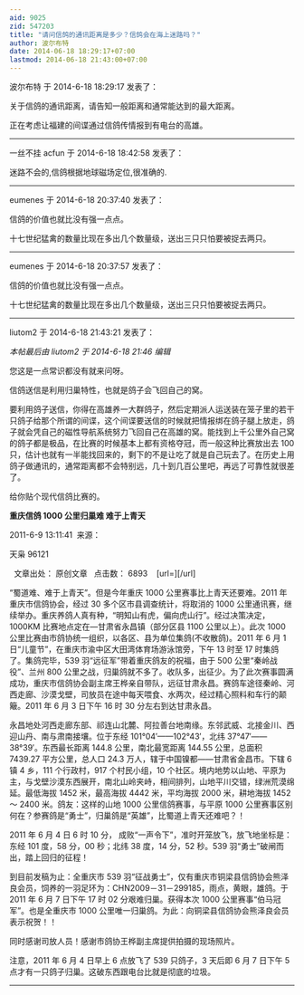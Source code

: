 ```yaml
---
aid: 9025
zid: 547203
title: "请问信鸽的通讯距离是多少？信鸽会在海上迷路吗？"
author: 波尔布特
date: 2014-06-18 18:29:17+07:00
lastmod: 2014-06-18 21:43:00+07:00
---
```


波尔布特 于 2014-6-18 18:29:17 发表了：

关于信鸽的通讯距离，请告知一般距离和通常能达到的最大距离。

正在考虑让福建的间谍通过信鸽传情报到有电台的高雄。

---

一丝不挂 acfun 于 2014-6-18 18:42:58 发表了：

迷路不会的,信鸽根据地球磁场定位,很准确的.

---

eumenes 于 2014-6-18 20:37:40 发表了：

信鸽的价值也就比没有强一点点。

十七世纪猛禽的数量比现在多出几个数量级，送出三只只怕要被捉去两只。

---

eumenes 于 2014-6-18 20:37:57 发表了：

信鸽的价值也就比没有强一点点。

十七世纪猛禽的数量比现在多出几个数量级，送出三只只怕要被捉去两只。

---

liutom2 于 2014-6-18 21:43:21 发表了：

_本帖最后由 liutom2 于 2014-6-18 21:46 编辑_

您这是一点常识都没有就来问呀。

信鸽送信是利用归巢特性，也就是鸽子会飞回自己的窝。

要利用鸽子送信，你得在高雄养一大群鸽子，然后定期派人运送装在笼子里的若干只鸽子给那个所谓的间谍，这个间谍要送信的时候就把情报绑在鸽子腿上放走，鸽子就会凭自己的磁性导航系统努力飞回自己在高雄的窝。能找到上千公里外自己窝的鸽子都是极品，在比赛的时候基本上都有资格夺冠，而一般这种比赛放出去 100 只，估计也就有一半能找回来的，剩下的不是让吃了就是自己玩去了。在历史上用鸽子做通讯的，通常距离都不会特别远，几十到几百公里吧，再远了可靠性就很差了。

给你贴个现代信鸽比赛的。

**重庆信鸽 1000 公里归巢难 难于上青天**

2011-6-9 13:11:41&nbsp;&nbsp;来源：

天枭 96121

&nbsp;&nbsp;文章出处：
原创文章
&nbsp;&nbsp;点击数：
6893
&nbsp;&nbsp;
[url=][/url]

“蜀道难、难于上青天”。但是今年重庆 1000 公里赛事比上青天还要难。2011 年重庆市信鸽协会，经过 30 多个区市县调查统计，将取消的 1000 公里通讯赛，继续举办。重庆养鸽人真有种，“明知山有虎，偏向虎山行”。经过决策决定，1000KM 比赛地点定在—甘肃省永昌镇（部分区县 1100 公里以上）。此次 1000 公里比赛由市鸽协统一组织，以各区、县为单位集鸽(不收散鸽)。2011 年 6 月 1 日“儿童节”，在重庆市渝中区大田湾体育场游泳馆旁，下午 13 时至 17 时集鸽了。集鸽完毕，539 羽“远征军”带着重庆鸽友的祝福，由于 500 公里“秦岭战役”、兰州 800 公里之战，归巢鸽就不多了。收队多，出征少。为了此次赛事圆满成功，重庆市信鸽协会副主席王桦亲自带队，远征甘肃永昌。赛鸽车途径秦岭、河西走廊、沙漠戈壁，司放员在途中每天喂食、水两次，经过精心照料和车行的颠簸。2011 年 6 月 3 日下午 16 时 30 分左右到达甘肃永昌。

永昌地处河西走廊东部、祁连山北麓、阿拉善台地南缘。东邻武威、北接金川、西迎山丹、南与肃南接壤。位于东经 101°04′——102°43′，北纬 37°47′——38°39′。东西最长距离 144.8 公里，南北最宽距离 144.55 公里，总面积 7439.27 平方公里，总人口 24.3 万人，辖于中国镍都——甘肃省金昌市。下辖 6 镇 4 乡，111 个行政村，917 个村民小组，10 个社区。境内地势以山地、平原为主，与戈壁沙漠东西展开，南北山岭夹峙，相间排列，山地平川交错，绿洲荒漠绵延。最低海拔 1452 米，最高海拔 4442 米，平均海拔 2000 米，耕地海拔 1452 ～ 2400 米。鸽友：这样的山地 1000 公里信鸽赛事，与平原 1000 公里赛事区别何在？参赛鸽是“勇士”，归巢鸽是“英雄”，比蜀道上青天还难吧？！

2011 年 6 月 4 日 6 时 10 分， 成败“一声令下”，准时开笼放飞，放飞地坐标是：东经 101 度，58 分，00 秒；北纬 38 度，14 分，52 秒。539 羽“勇士”破闸而出，踏上回归的征程！

到目前发稿为止：全重庆市 539 羽“征战勇士”，仅有重庆市铜梁县信鸽协会熊泽良会员，饲养的一羽足环为：CHN2009－31－299185，雨点，黄眼，雄鸽。于 2011 年 6 月 7 日下午 17 时 02 分艰难归巢。获得本次 1000 公里赛事“伯马冠军”。也是全重庆市 1000 公里唯一归巢鸽。为此：向铜梁县信鸽协会熊泽良会员表示祝贺！！

同时感谢司放人员！感谢市鸽协王桦副主席提供拍摄的现场照片。

注意，2011 年 6 月 4 日早上 6 点放飞了 539 只鸽子，3 天后即 6 月 7 日下午 5 点才有一只鸽子归巢。这破东西跟电台比就是彻底的垃圾。

---
